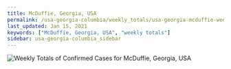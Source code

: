 ```yaml
---
title: McDuffie, Georgia, USA
permalink: /usa-georgia-columbia/weekly_totals/usa-georgia-mcduffie-weekly_totals.html
last_updated: Jan 15, 2021
keywords: ["McDuffie, Georgia, USA", "weekly totals"]
sidebar: usa-georgia-columbia_sidebar
---
```


![Weekly Totals of Confirmed Cases for McDuffie, Georgia, USA](/covid_tracker/images/graphs/usa-georgia-mcduffie-weekly_totals_graph.png)
